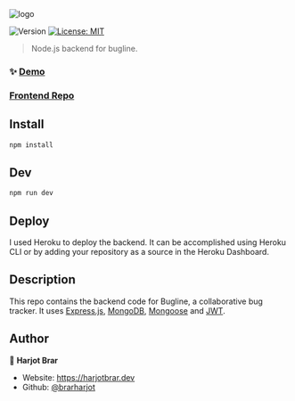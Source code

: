 <img alt="logo" src="https://bugline.vercel.app/logo-w.svg" />
<p>
  <img alt="Version" src="https://img.shields.io/badge/version-0.1.1-blue.svg?cacheSeconds=2592000" />
  <a href="#" target="_blank">
    <img alt="License: MIT" src="https://img.shields.io/badge/License-MIT-yellow.svg" />
  </a>
</p>

> Node.js backend for bugline.

### ✨ [Demo](https://bugline.vercel.app)

### [Frontend Repo](https://github.com/brarharjot/bugline-frontend)

## Install

```sh
npm install
```

## Dev

```sh
npm run dev
```

## Deploy

I used Heroku to deploy the backend. It can be accomplished using Heroku CLI or by adding your repository as a source in the Heroku Dashboard.

## Description

This repo contains the backend code for Bugline, a collaborative bug tracker. It uses [Express.js](https://expressjs.com/), [MongoDB](https://www.mongodb.com/), [Mongoose](https://mongoosejs.com/) and [JWT](https://www.npmjs.com/package/jsonwebtoken).


## Author

👤 **Harjot Brar**

* Website: https://harjotbrar.dev
* Github: [@brarharjot](https://github.com/brarharjot)

